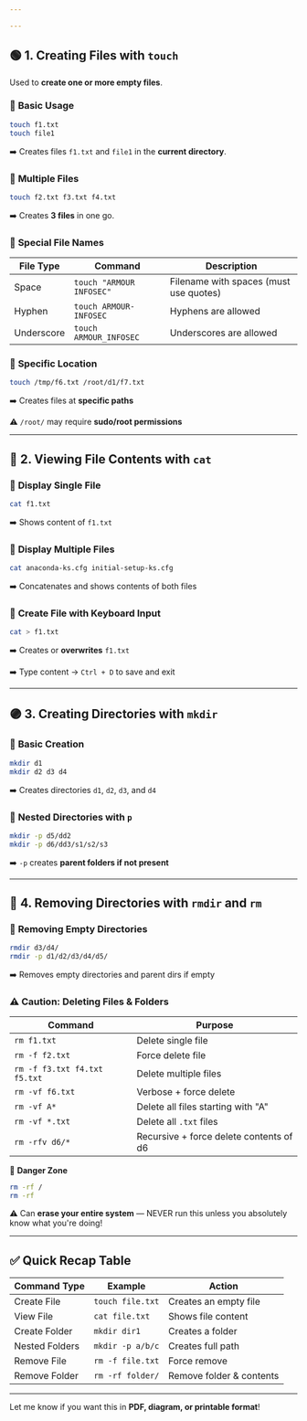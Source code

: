 ```yaml
---

---
```


## 🟢 **1. Creating Files with `touch`**

Used to **create one or more empty files**.

### 📌 **Basic Usage**

```bash
touch f1.txt
touch file1

```

➡️ Creates files `f1.txt` and `file1` in the **current directory**.

### 📌 **Multiple Files**

```bash
touch f2.txt f3.txt f4.txt

```

➡️ Creates **3 files** in one go.

### 📌 **Special File Names**

| File Type | Command | Description |
| --- | --- | --- |
| Space | `touch "ARMOUR INFOSEC"` | Filename with spaces (must use quotes) |
| Hyphen | `touch ARMOUR-INFOSEC` | Hyphens are allowed |
| Underscore | `touch ARMOUR_INFOSEC` | Underscores are allowed |

### 📌 **Specific Location**

```bash
touch /tmp/f6.txt /root/d1/f7.txt

```

➡️ Creates files at **specific paths**

⚠️ `/root/` may require **sudo/root permissions**

---

## 🔵 **2. Viewing File Contents with `cat`**

### 📌 **Display Single File**

```bash
cat f1.txt

```

➡️ Shows content of `f1.txt`

### 📌 **Display Multiple Files**

```bash
cat anaconda-ks.cfg initial-setup-ks.cfg

```

➡️ Concatenates and shows contents of both files

### 📌 **Create File with Keyboard Input**

```bash
cat > f1.txt

```

➡️ Creates or **overwrites** `f1.txt`

➡️ Type content → `Ctrl + D` to save and exit

---

## 🟣 **3. Creating Directories with `mkdir`**

### 📌 **Basic Creation**

```bash
mkdir d1
mkdir d2 d3 d4

```

➡️ Creates directories `d1`, `d2`, `d3`, and `d4`

### 📌 **Nested Directories with `p`**

```bash
mkdir -p d5/dd2
mkdir -p d6/dd3/s1/s2/s3

```

➡️ `-p` creates **parent folders if not present**

---

## 🔴 **4. Removing Directories with `rmdir` and `rm`**

### 📌 **Removing Empty Directories**

```bash
rmdir d3/d4/
rmdir -p d1/d2/d3/d4/d5/

```

➡️ Removes empty directories and parent dirs if empty

### ⚠️ **Caution: Deleting Files & Folders**

| Command | Purpose |
| --- | --- |
| `rm f1.txt` | Delete single file |
| `rm -f f2.txt` | Force delete file |
| `rm -f f3.txt f4.txt f5.txt` | Delete multiple files |
| `rm -vf f6.txt` | Verbose + force delete |
| `rm -vf A*` | Delete all files starting with "A" |
| `rm -vf *.txt` | Delete all `.txt` files |
| `rm -rfv d6/*` | Recursive + force delete contents of d6 |

🚫 **Danger Zone**

```bash
rm -rf /
rm -rf

```

⚠️ Can **erase your entire system** — NEVER run this unless you absolutely know what you're doing!

---

## ✅ **Quick Recap Table**

| Command Type | Example | Action |
| --- | --- | --- |
| Create File | `touch file.txt` | Creates an empty file |
| View File | `cat file.txt` | Shows file content |
| Create Folder | `mkdir dir1` | Creates a folder |
| Nested Folders | `mkdir -p a/b/c` | Creates full path |
| Remove File | `rm -f file.txt` | Force remove |
| Remove Folder | `rm -rf folder/` | Remove folder & contents |

---

Let me know if you want this in **PDF, diagram, or printable format**!
